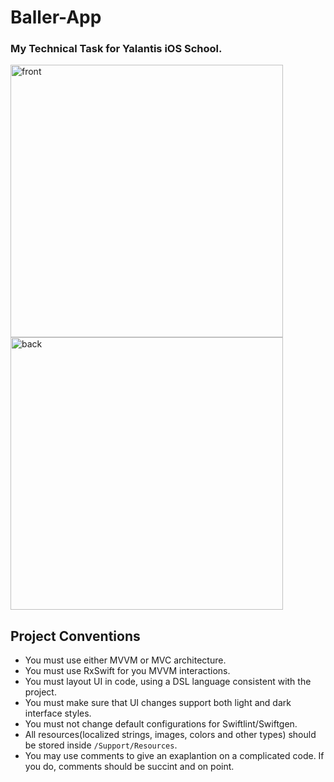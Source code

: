 # Baller-App

### My Technical Task for Yalantis iOS School.

<img width="436" alt="front" src="https://user-images.githubusercontent.com/15111800/66812717-1ae80400-ef3c-11e9-8f9b-88b1f27d9341.png"><img width="436" alt="back" src="https://user-images.githubusercontent.com/15111800/66812718-1b809a80-ef3c-11e9-8b4a-9eaab908c31b.png">

## Project Conventions

- You must use either MVVM or MVC architecture.
- You must use RxSwift for you MVVM interactions.
- You must layout UI in code, using a DSL language consistent with the project.
- You must make sure that UI changes support both light and dark interface styles. 
- You must not change default configurations for Swiftlint/Swiftgen.
- All resources(localized strings, images, colors and other types) should be stored inside `/Support/Resources`.
- You may use comments to give an exaplantion on a complicated code. If you do, comments should be succint and on point.
